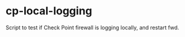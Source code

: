 cp-local-logging
================

Script to test if Check Point firewall is logging locally, and restart fwd.

